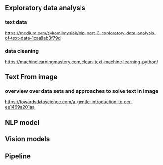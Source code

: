 ## Exploratory data analysis
### text data
https://medium.com/@kamilmysiak/nlp-part-3-exploratory-data-analysis-of-text-data-1caa8ab3f79d

### data cleaning
https://machinelearningmastery.com/clean-text-machine-learning-python/

## Text From image
### overview over data sets and approaches to solve text in image
https://towardsdatascience.com/a-gentle-introduction-to-ocr-ee1469a201aa

## NLP model

## Vision models

## Pipeline
